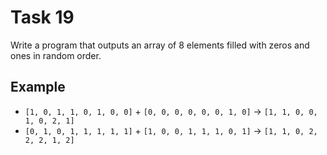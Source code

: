 # Task 19

Write a program that outputs an array of 8 elements filled with zeros and ones in
random order.

## Example

- `[1, 0, 1, 1, 0, 1, 0, 0]` + `[0, 0, 0, 0, 0, 0, 1, 0]` -> `[1, 1, 0, 0, 1, 0, 2, 1]`
- `[0, 1, 0, 1, 1, 1, 1, 1]` + `[1, 0, 0, 1, 1, 1, 0, 1]` -> `[1, 1, 0, 2, 2, 2, 1, 2]`
